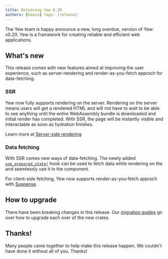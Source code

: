 ```yaml
---
title: Releasing Yew 0.20
authors: [hamza] tags: [release]
---
```


The Yew team is happy announce a new, long overdue, version of Yew: v0.20.
Yew is a framework for creating reliable and efficient web applications.

<!--truncate-->

## What's new

This release comes with new features aimed at improving the user experience, such as server-rendering and render-as-you-fetch approch for data-fetching.

### SSR

Yew now fully supports rendering on the server. Rendering on the server means users will get a rendered HTML and will not have to wait to be able to see anything until the entire WebAssembly bundle is downloaded and initial render has completed. With SSR, the page will be instantly visible and interactable as soon as hydration finishes.

Learn more at [Server-side rendering](/docs/advanced-topics/server-side-rendering)

### Data fetching

With SSR comes new ways of data-fetching. The newly added [`use_prepared_state!`](https://api.yew.rs/next/yew/functional/macro.use_prepared_state.html) hook can be used to fetch data while rendering on the and seemlessly use it in the component.

For client-side fetching, Yew now supports render-as-you-fetch approch with [Suspense](/docs/concepts/suspense).

## How to upgrade

There have been breaking changes in this release. Our [migration guides](/docs/migration-guides/) go over how to upgrade each over of the new crates.

## Thanks!

Many people came together to help make this release happen. We couldn't have done it without all of you. Thanks!
